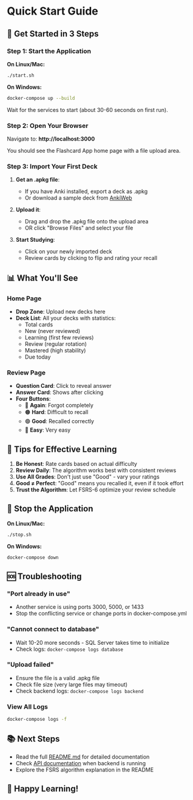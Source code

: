 # Quick Start Guide

## 🚀 Get Started in 3 Steps

### Step 1: Start the Application

**On Linux/Mac:**
```bash
./start.sh
```

**On Windows:**
```bash
docker-compose up --build
```

Wait for the services to start (about 30-60 seconds on first run).

### Step 2: Open Your Browser

Navigate to: **http://localhost:3000**

You should see the Flashcard App home page with a file upload area.

### Step 3: Import Your First Deck

1. **Get an .apkg file**: 
   - If you have Anki installed, export a deck as .apkg
   - Or download a sample deck from [AnkiWeb](https://ankiweb.net/shared/decks/)

2. **Upload it**:
   - Drag and drop the .apkg file onto the upload area
   - OR click "Browse Files" and select your file

3. **Start Studying**:
   - Click on your newly imported deck
   - Review cards by clicking to flip and rating your recall

## 📊 What You'll See

### Home Page
- **Drop Zone**: Upload new decks here
- **Deck List**: All your decks with statistics:
  - Total cards
  - New (never reviewed)
  - Learning (first few reviews)
  - Review (regular rotation)
  - Mastered (high stability)
  - Due today

### Review Page
- **Question Card**: Click to reveal answer
- **Answer Card**: Shows after clicking
- **Four Buttons**:
  - 🔴 **Again**: Forgot completely
  - 🟠 **Hard**: Difficult to recall
  - 🟢 **Good**: Recalled correctly
  - 🔵 **Easy**: Very easy

## 🎯 Tips for Effective Learning

1. **Be Honest**: Rate cards based on actual difficulty
2. **Review Daily**: The algorithm works best with consistent reviews
3. **Use All Grades**: Don't just use "Good" - vary your ratings
4. **Good ≠ Perfect**: "Good" means you recalled it, even if it took effort
5. **Trust the Algorithm**: Let FSRS-6 optimize your review schedule

## 🛑 Stop the Application

**On Linux/Mac:**
```bash
./stop.sh
```

**On Windows:**
```bash
docker-compose down
```

## 🆘 Troubleshooting

### "Port already in use"
- Another service is using ports 3000, 5000, or 1433
- Stop the conflicting service or change ports in docker-compose.yml

### "Cannot connect to database"
- Wait 10-20 more seconds - SQL Server takes time to initialize
- Check logs: `docker-compose logs database`

### "Upload failed"
- Ensure the file is a valid .apkg file
- Check file size (very large files may timeout)
- Check backend logs: `docker-compose logs backend`

### View All Logs
```bash
docker-compose logs -f
```

## 📚 Next Steps

- Read the full [README.md](README.md) for detailed documentation
- Check [API documentation](http://localhost:5000/swagger) when backend is running
- Explore the FSRS algorithm explanation in the README

## 🎉 Happy Learning!
